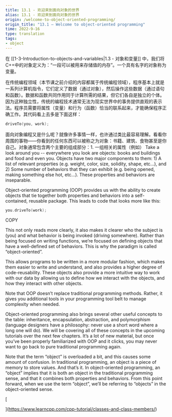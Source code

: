 ```yaml
---
title: 13.1 - 欢迎来到面向对象的世界
alias: 13.1 - 欢迎来到面向对象的世界
origin: /welcome-to-object-oriented-programming/
origin_title: "13.1 — Welcome to object-oriented programming"
time: 2022-9-16
type: translation
tags:
- object
---
```


在 [[1-3-Introduction-to-objects-and-variables|1.3 - 对象和变量]] 中，我们将C++中的对象定义为：“一段可以被用来存储值的内存”。一个具有名字的对象称为变量。

在传统编程领域（本节课之前介绍的内容都属于传统编程领域），程序基本上就是一系列计算机指令，它们定义了数据（通过对象），然后操作这些数据（通过语句和函数）。数据和函数共同作用同于计算所需的结果，但它们各自是独立的个体。因为这种独立性，传统的编程技术通常无法为现实世界中的事务提供直观的表示法。程序员需要将属性（变量）和行为（函数）恰当的联系起来，才能确保程序正确工作。其代码看上去多是下面这样：

```cpp
driveTo(you, work);
```

面向对象编程又是什么呢？就像许多事情一样，也许通过类比最容易理解。看看你周围的事物——你看到的任何东西可以被称之为对象：书籍、建筑、食物甚至是你自己。对象通常包含两个主要的组成部分：1. 一组相关的属性（例如） Take a look around you -- everywhere you look are objects: books and buildings and food and even you. Objects have two major components to them: 1) A list of relevant properties (e.g. weight, color, size, solidity, shape, etc…), and 2) Some number of behaviors that they can exhibit (e.g. being opened, making something else hot, etc…). These properties and behaviors are inseparable.

Object-oriented programming (OOP) provides us with the ability to create objects that tie together both properties and behaviors into a self-contained, reusable package. This leads to code that looks more like this:

```cpp
you.driveTo(work);
```

COPY

This not only reads more clearly, it also makes it clearer who the subject is (you) and what behavior is being invoked (driving somewhere). Rather than being focused on writing functions, we’re focused on defining objects that have a well-defined set of behaviors. This is why the paradigm is called “object-oriented”.

This allows programs to be written in a more modular fashion, which makes them easier to write and understand, and also provides a higher degree of code-reusability. These objects also provide a more intuitive way to work with our data by allowing us to define how we interact with the objects, and how they interact with other objects.

Note that OOP doesn’t replace traditional programming methods. Rather, it gives you additional tools in your programming tool belt to manage complexity when needed.

Object-oriented programming also brings several other useful concepts to the table: inheritance, encapsulation, abstraction, and polymorphism (language designers have a philosophy: never use a short word where a long one will do). We will be covering all of these concepts in the upcoming tutorials over the next few chapters. It’s a lot of new material, but once you’ve been properly familiarized with OOP and it clicks, you may never want to go back to pure traditional programming again.

Note that the term “object” is overloaded a bit, and this causes some amount of confusion. In traditional programming, an object is a piece of memory to store values. And that’s it. In object-oriented programming, an “object” implies that it is both an object in the traditional programming sense, and that it combines both properties and behaviors. From this point forward, when we use the term “object”, we’ll be referring to “objects” in the object-oriented sense.

[

](https://www.learncpp.com/cpp-tutorial/classes-and-class-members/)